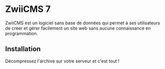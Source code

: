 ZwiiCMS 7
=========

ZwiiCMS est un logiciel sans base de données qui permet à ses utilisateurs de créer et gérer facilement un site web sans aucune connaissance en programmation.

## Installation

Décompressez l'archive sur votre serveur et c'est tout !
